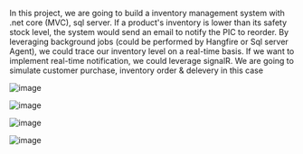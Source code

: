 In this project, we are going to build a inventory management system with .net core (MVC), sql server. If a product's inventory is lower than its safety stock level, the system would send an email to notify the PIC to reorder. By leveraging background jobs (could be performed by Hangfire or Sql server Agent), we could trace our inventory level on a real-time basis. If we want to implement real-time notification, we could leverage signalR. We are going to simulate customer purchase, inventory order & delevery in this case

![image](https://github.com/user-attachments/assets/6406c267-287f-4dd3-b120-1c9232922158)

![image](https://github.com/user-attachments/assets/69448666-7380-4342-beb2-1f9db8c36252)

![image](https://github.com/user-attachments/assets/52034dbc-f5fd-4cc0-a4d2-95c44fff73d6)

![image](https://github.com/user-attachments/assets/b87dad0f-69f9-4c74-920a-621dc35acc17)

